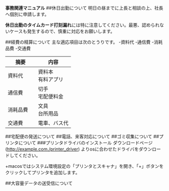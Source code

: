 **事務関連マニュアル**
##休日出勤について
明日の昼までに上長と相談の上、社長へ個別に申請します。

**休日出勤のタイムカード打刻漏れ**には特に注意してください。最悪、認められないケースも発生するので、慎重に対応をお願いします。

##経費の精算について
主な適応項目は次のとうりです。
-資料代
-通信費
-消耗品費
-交通費

| 摘要  |内容
|--|--
|資料代   |資料本<br>有料アプリ
|通信費　|切手<br>宅配便料金
|消耗品費　|文具<br>台所用品
|交通費　|電車、バス代

##宅配便の発送について
##電話、来客対応について
##ゴミ収集について
##プリンタについて
###プリンタドライバのインストール
ダウンロードページ(http://example.com./printer_driver)
よりosに合わせたドライバをダウンロードしてください。

+macosではシステム環境設定の「プリンタとスキャナ」を開き、「+」ボタンをクリックしてプリンタを追加します。

##大容量データの送受信について
